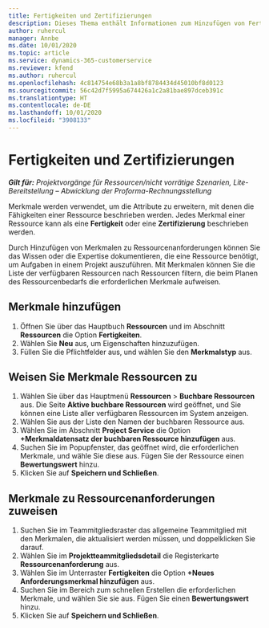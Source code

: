 ```yaml
---
title: Fertigkeiten und Zertifizierungen
description: Dieses Thema enthält Informationen zum Hinzufügen von Fertigkeiten und Zertifizierungsmerkmalen zu Ressourcen.
author: ruhercul
manager: Annbe
ms.date: 10/01/2020
ms.topic: article
ms.service: dynamics-365-customerservice
ms.reviewer: kfend
ms.author: ruhercul
ms.openlocfilehash: 4c814754e68b3a1a8bf8784434d45010bf8d0123
ms.sourcegitcommit: 56c42d7f5995a674426a1c2a81bae897dceb391c
ms.translationtype: HT
ms.contentlocale: de-DE
ms.lasthandoff: 10/01/2020
ms.locfileid: "3908133"
---
```

# <a name="skills-and-certifications"></a>Fertigkeiten und Zertifizierungen
_**Gilt für:** Projektvorgänge für Ressourcen/nicht vorrätige Szenarien, Lite-Bereitstellung – Abwicklung der Proforma-Rechnungsstellung_

Merkmale werden verwendet, um die Attribute zu erweitern, mit denen die Fähigkeiten einer Ressource beschrieben werden. Jedes Merkmal einer Ressource kann als eine **Fertigkeit** oder eine **Zertifizierung** beschrieben werden.

Durch Hinzufügen von Merkmalen zu Ressourcenanforderungen können Sie das Wissen oder die Expertise dokumentieren, die eine Ressource benötigt, um Aufgaben in einem Projekt auszuführen. Mit Merkmalen können Sie die Liste der verfügbaren Ressourcen nach Ressourcen filtern, die beim Planen des Ressourcenbedarfs die erforderlichen Merkmale aufweisen.

## <a name="add-characteristics"></a>Merkmale hinzufügen

1. Öffnen Sie über das Hauptbuch **Ressourcen** und im Abschnitt **Ressourcen** die Option **Fertigkeiten**.
2. Wählen Sie **Neu** aus, um Eigenschaften hinzuzufügen.
3. Füllen Sie die Pflichtfelder aus, und wählen Sie den **Merkmalstyp** aus.

## <a name="assign-characteristics-to-resources"></a>Weisen Sie Merkmale Ressourcen zu

1. Wählen Sie über das Hauptmenü **Ressourcen** > **Buchbare Ressourcen** aus. Die Seite **Aktive buchbare Ressourcen** wird geöffnet, und Sie können eine Liste aller verfügbaren Ressourcen im System anzeigen.
2. Wählen Sie aus der Liste den Namen der buchbaren Ressource aus.
3. Wählen Sie im Abschnitt **Project Service** die Option **+Merkmaldatensatz der buchbaren Ressource hinzufügen** aus.
4. Suchen Sie im Popupfenster, das geöffnet wird, die erforderlichen Merkmale, und wähle Sie diese aus. Fügen Sie der Ressource einen **Bewertungswert** hinzu.
5. Klicken Sie auf **Speichern und Schließen**.

## <a name="assign-characteristics-to-resource-requirements"></a>Merkmale zu Ressourcenanforderungen zuweisen

1. Suchen Sie im Teammitgliedsraster das allgemeine Teammitglied mit den Merkmalen, die aktualisiert werden müssen, und doppelklicken Sie darauf.
2. Wählen Sie im **Projektteammitgliedsdetail** die Registerkarte **Ressourcenanforderung** aus.
3. Wählen Sie im Unterraster **Fertigkeiten** die Option **+Neues Anforderungsmerkmal hinzufügen** aus.
4. Suchen Sie im Bereich zum schnellen Erstellen die erforderlichen Merkmale, und wählen Sie sie aus. Fügen Sie einen **Bewertungswert** hinzu.
5. Klicken Sie auf **Speichern und Schließen**.